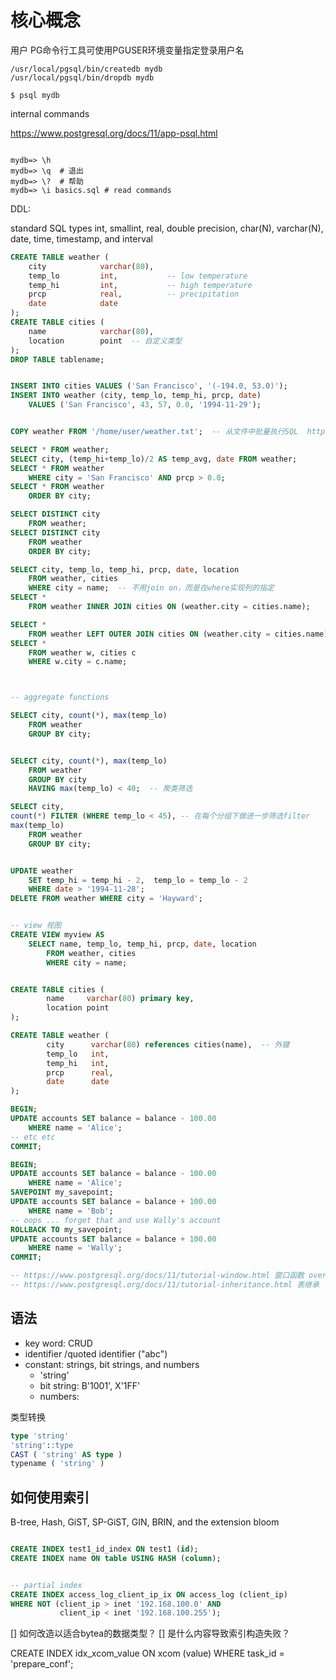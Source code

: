 # 核心概念

用户
PG命令行工具可使用PGUSER环境变量指定登录用户名

```shell
/usr/local/pgsql/bin/createdb mydb
/usr/local/pgsql/bin/dropdb mydb

$ psql mydb

```

internal commands

https://www.postgresql.org/docs/11/app-psql.html


```psql

mydb=> \h  
mydb=> \q  # 退出
mydb=> \?  # 帮助
mydb=> \i basics.sql # read commands

```

DDL:

standard SQL types int, smallint, real, double precision, char(N), varchar(N), date, time, timestamp, and interval

```sql
CREATE TABLE weather (
    city            varchar(80),
    temp_lo         int,           -- low temperature
    temp_hi         int,           -- high temperature
    prcp            real,          -- precipitation
    date            date
);
CREATE TABLE cities (
    name            varchar(80),
    location        point  -- 自定义类型
);
DROP TABLE tablename;


INSERT INTO cities VALUES ('San Francisco', '(-194.0, 53.0)');
INSERT INTO weather (city, temp_lo, temp_hi, prcp, date)
    VALUES ('San Francisco', 43, 57, 0.0, '1994-11-29');


COPY weather FROM '/home/user/weather.txt';  -- 从文件中批量执行SQL  https://www.postgresql.org/docs/11/sql-copy.html

SELECT * FROM weather;
SELECT city, (temp_hi+temp_lo)/2 AS temp_avg, date FROM weather;
SELECT * FROM weather
    WHERE city = 'San Francisco' AND prcp > 0.0;
SELECT * FROM weather
    ORDER BY city;

SELECT DISTINCT city
    FROM weather;
SELECT DISTINCT city
    FROM weather
    ORDER BY city;

SELECT city, temp_lo, temp_hi, prcp, date, location
    FROM weather, cities
    WHERE city = name;  -- 不用join on，而是在where实现列的指定
SELECT *
    FROM weather INNER JOIN cities ON (weather.city = cities.name);

SELECT *
    FROM weather LEFT OUTER JOIN cities ON (weather.city = cities.name);
SELECT *
    FROM weather w, cities c
    WHERE w.city = c.name;



-- aggregate functions

SELECT city, count(*), max(temp_lo)
    FROM weather
    GROUP BY city;


SELECT city, count(*), max(temp_lo)
    FROM weather
    GROUP BY city
    HAVING max(temp_lo) < 40;  -- 聚类筛选

SELECT city, 
count(*) FILTER (WHERE temp_lo < 45), -- 在每个分组下做进一步筛选filter
max(temp_lo)
    FROM weather
    GROUP BY city;


UPDATE weather
    SET temp_hi = temp_hi - 2,  temp_lo = temp_lo - 2
    WHERE date > '1994-11-28';
DELETE FROM weather WHERE city = 'Hayward';


-- view 视图
CREATE VIEW myview AS
    SELECT name, temp_lo, temp_hi, prcp, date, location
        FROM weather, cities
        WHERE city = name;


CREATE TABLE cities (
        name     varchar(80) primary key,
        location point
);

CREATE TABLE weather (
        city      varchar(80) references cities(name),  -- 外键
        temp_lo   int,
        temp_hi   int,
        prcp      real,
        date      date
);

BEGIN;
UPDATE accounts SET balance = balance - 100.00
    WHERE name = 'Alice';
-- etc etc
COMMIT;

BEGIN;
UPDATE accounts SET balance = balance - 100.00
    WHERE name = 'Alice';
SAVEPOINT my_savepoint;
UPDATE accounts SET balance = balance + 100.00
    WHERE name = 'Bob';
-- oops ... forget that and use Wally's account
ROLLBACK TO my_savepoint;
UPDATE accounts SET balance = balance + 100.00
    WHERE name = 'Wally';
COMMIT;

-- https://www.postgresql.org/docs/11/tutorial-window.html 窗口函数 over ... partition by ...
-- https://www.postgresql.org/docs/11/tutorial-inheritance.html 表继承

```

## 语法

- key word: CRUD
- identifier /quoted identifier ("abc")
- constant: strings, bit strings, and numbers
  - 'string'
  - bit string: B'1001', X'1FF'
  - numbers: 

类型转换

```sql
type 'string'
'string'::type
CAST ( 'string' AS type )
typename ( 'string' )
```


## 如何使用索引

B-tree, Hash, GiST, SP-GiST, GIN, BRIN, and the extension bloom

```sql

CREATE INDEX test1_id_index ON test1 (id);
CREATE INDEX name ON table USING HASH (column);


-- partial index
CREATE INDEX access_log_client_ip_ix ON access_log (client_ip)
WHERE NOT (client_ip > inet '192.168.100.0' AND
           client_ip < inet '192.168.100.255');
```

[] 如何改造以适合bytea的数据类型？
[] 是什么内容导致索引构造失败？

CREATE INDEX idx_xcom_value ON xcom (value) WHERE task_id = 'prepare_conf';
